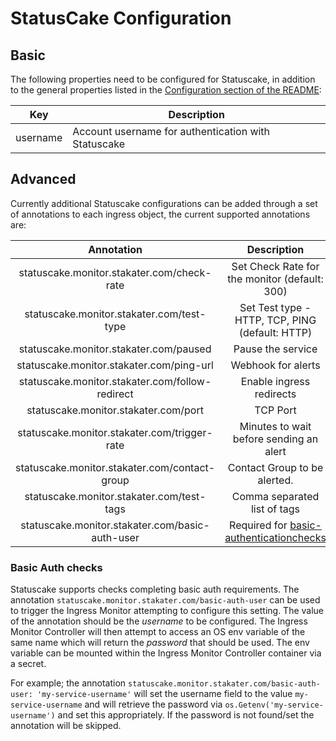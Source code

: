 # StatusCake Configuration

## Basic
The following properties need to be configured for Statuscake, in addition to the general properties listed 
 in the [Configuration section of the README](../README.md#configuration):

| Key      | Description                                         |
|----------|-----------------------------------------------------|
| username | Account username for authentication with Statuscake |

## Advanced

Currently additional Statuscake configurations can be added through a set of annotations to each ingress object, the current supported annotations are:

|                        Annotation                        |                    Description                   |
|:--------------------------------------------------------:|:------------------------------------------------:|
| statuscake.monitor.stakater.com/check-rate               | Set Check Rate for the monitor (default: 300)    |
| statuscake.monitor.stakater.com/test-type                | Set Test type - HTTP, TCP, PING (default: HTTP)  |
| statuscake.monitor.stakater.com/paused                   | Pause the service                                |
| statuscake.monitor.stakater.com/ping-url                 | Webhook for alerts                               |
| statuscake.monitor.stakater.com/follow-redirect          | Enable ingress redirects                         |
| statuscake.monitor.stakater.com/port                     | TCP Port                                         |
| statuscake.monitor.stakater.com/trigger-rate             | Minutes to wait before sending an alert          |
| statuscake.monitor.stakater.com/contact-group            | Contact Group to be alerted.                     |
| statuscake.monitor.stakater.com/test-tags                     | Comma separated list of tags                     |
| statuscake.monitor.stakater.com/basic-auth-user          | Required for [basic-authenticationchecks](#basic-auth-checks)  |


### Basic Auth checks

Statuscake supports checks completing basic auth requirements. The annotation `statuscake.monitor.stakater.com/basic-auth-user` can be used to trigger the Ingress Monitor attempting to configure this setting. The value of the annotation should be the *username* to be configured. The Ingress Monitor Controller will then attempt to access an OS env variable of the same name which will return the *password* that should be used. The env variable can be mounted within the Ingress Monitor Controller container via a secret.

For example; the annotation `statuscake.monitor.stakater.com/basic-auth-user: 'my-service-username'` will set the username field to the value `my-service-username` and will retrieve the password via `os.Getenv('my-service-username')` and set this appropriately. If the password is not found/set the annotation will be skipped.
